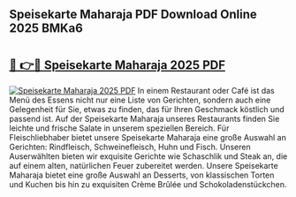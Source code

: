 ## Speisekarte Maharaja PDF Download Online 2025 BMKa6

# <h2><a href="http://gc8k3at.nevu.top/?p=Speisekarte+Maharaja">🔗 👉🔴 Speisekarte Maharaja 2025 PDF</a></h2>

[![Speisekarte Maharaja 2025 PDF](https://i.imgur.com/dBaPXMq.png)](http://gc8k3at.nevu.top/?p=Speisekarte+Maharaja)
In einem Restaurant oder Café ist das Menü des Essens nicht nur eine Liste von Gerichten, sondern auch eine Gelegenheit für Sie, etwas zu finden, das für Ihren Geschmack köstlich und passend ist. Auf der Speisekarte Maharaja unseres Restaurants finden Sie leichte und frische Salate in unserem speziellen Bereich. Für Fleischliebhaber bietet unsere Speisekarte Maharaja eine große Auswahl an Gerichten: Rindfleisch, Schweinefleisch, Huhn und Fisch. Unseren Auserwählten bieten wir exquisite Gerichte wie Schaschlik und Steak an, die auf einem alten, natürlichen Feuer zubereitet werden. Unsere Speisekarte Maharaja bietet eine große Auswahl an Desserts, von klassischen Torten und Kuchen bis hin zu exquisiten Crème Brûlée und Schokoladenstückchen.
